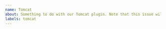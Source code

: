 ```yaml
---
name: Tomcat 
about: Something to do with our Tomcat plugin. Note that this issue will get transferred over to `lando/tomcat`
labels: tomcat
---
```


